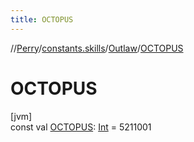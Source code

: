 ```yaml
---
title: OCTOPUS
---
```

//[Perry](../../../index.html)/[constants.skills](../index.html)/[Outlaw](index.html)/[OCTOPUS](-o-c-t-o-p-u-s.html)



# OCTOPUS



[jvm]\
const val [OCTOPUS](-o-c-t-o-p-u-s.html): [Int](https://kotlinlang.org/api/latest/jvm/stdlib/kotlin/-int/index.html) = 5211001




